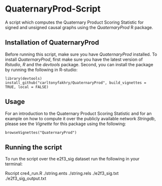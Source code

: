 
# QuaternaryProd-Script
A script which computes the Quaternary Product Scoring Statistic for signed and unsigned causal graphs using the *QuaternaryProd* R package.

## Installation of QuaternaryProd
Before running this script, make sure you have *QuaternaryProd* installed. To install *QuaternaryProd*, first make sure you have the latest version of *Rstudio*, *R* and the *devtools* package. Second, you can install the package by running the following in R-studio:
```{R}
library(devtools)
install_github("carltonyfakhry/QuaternaryProd", build_vignettes = TRUE, local = FALSE)
```
## Usage
For an introduction to the Quaternary Product Scoring Statistic and for an example on how to compute it over the publicly available network *Stringdb*, please see 
the *Vignette* for this package using the following:
```{R}
browseVignettes("QuaternaryProd")
```
## Running the script
To run the script over the e2f3_sig dataset run the following in your terminal:

Rscript cre4_run.R ./string.ents ./string.rels ./e2f3_sig.txt ./e2f3_sig_output.txt
